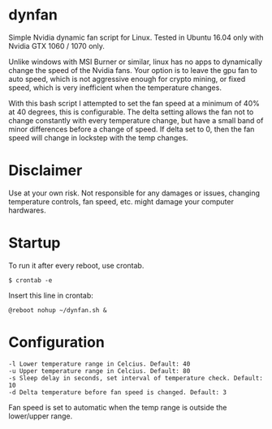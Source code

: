 # dynfan
Simple Nvidia dynamic fan script for Linux. Tested in Ubuntu 16.04 only with Nvidia GTX 1060 / 1070 only. 

Unlike windows with MSI Burner or similar, linux has no apps to dynamically change the speed of the Nvidia fans. Your option is to leave the gpu fan to auto speed, which is not aggressive enough for crypto mining, or fixed speed, which is very inefficient when the temperature changes.

With this bash script I attempted to set the fan speed at a minimum of 40% at 40 degrees, this is configurable. The delta setting allows the fan not to change constantly with every temperature change, but have a small band of minor differences before a change of speed. If delta set to 0, then the fan speed will change in lockstep with the temp changes.

# Disclaimer
Use at your own risk. Not responsible for any damages or issues, changing temperature controls, fan speed, etc. might damage your computer hardwares.

# Startup
To run it after every reboot, use crontab.
```
$ crontab -e
```

Insert this line in crontab:
```
@reboot nohup ~/dynfan.sh &
```

# Configuration
```
-l Lower temperature range in Celcius. Default: 40
-u Upper temperature range in Celcius. Default: 80
-s Sleep delay in seconds, set interval of temperature check. Default: 10
-d Delta temperature before fan speed is changed. Default: 3
```
Fan speed is set to automatic when the temp range is outside the lower/upper range.

